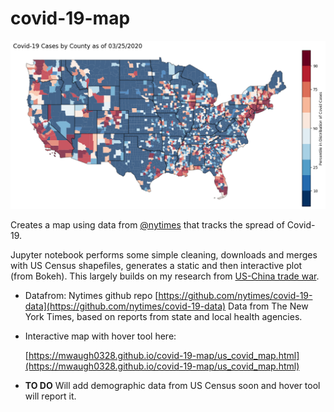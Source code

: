 # covid-19-map

![](covid-19-map.png)

Creates a map using data from [@nytimes](https://github.com/nytimes/covid-19-data) that tracks the spread of Covid-19.

Jupyter notebook performs some simple cleaning, downloads and merges with US Census shapefiles, generates a static and then interactive plot (from Bokeh). This largely builds on my research from [US-China trade war](https://github.com/mwaugh0328/consumption_and_tradewar).

- Datafrom: Nytimes github repo [https://github.com/nytimes/covid-19-data](https://github.com/nytimes/covid-19-data) Data from The New York Times, based on reports from state and local health agencies.

- Interactive map with hover tool here:

  [https://mwaugh0328.github.io/covid-19-map/us_covid_map.html](https://mwaugh0328.github.io/covid-19-map/us_covid_map.html)

- **TO DO** Will add demographic data from US Census soon and hover tool will report it.
